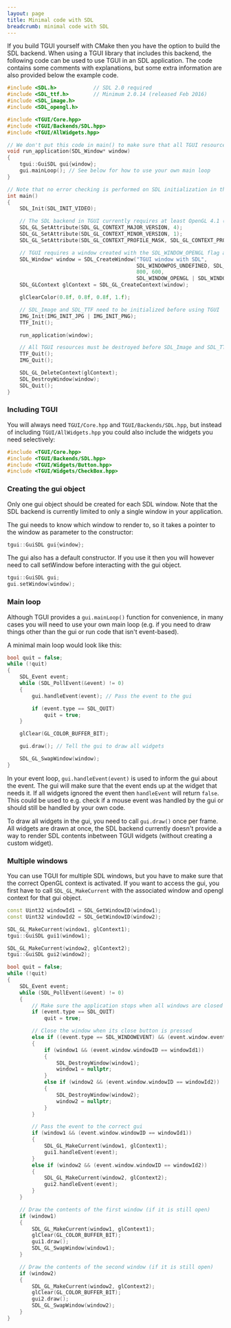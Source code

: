 ```yaml
---
layout: page
title: Minimal code with SDL
breadcrumb: minimal code with SDL
---
```


If you build TGUI yourself with CMake then you have the option to build the SDL backend. When using a TGUI library that includes this backend, the following code can be used to use TGUI in an SDL application. The code contains some comments with explanations, but some extra information are also provided below the example code.
```c++
#include <SDL.h>            // SDL 2.0 required
#include <SDL_ttf.h>        // Minimum 2.0.14 (released Feb 2016)
#include <SDL_image.h>
#include <SDL_opengl.h>

#include <TGUI/Core.hpp>
#include <TGUI/Backends/SDL.hpp>
#include <TGUI/AllWidgets.hpp>

// We don't put this code in main() to make sure that all TGUI resources are destroyed before destroying SDL
void run_application(SDL_Window* window)
{
    tgui::GuiSDL gui{window};
    gui.mainLoop(); // See below for how to use your own main loop
}

// Note that no error checking is performed on SDL initialization in this example code
int main()
{
    SDL_Init(SDL_INIT_VIDEO);

    // The SDL backend in TGUI currently requires at least OpenGL 4.1 (or OpenGL ES 3.0 on Android)
    SDL_GL_SetAttribute(SDL_GL_CONTEXT_MAJOR_VERSION, 4);
    SDL_GL_SetAttribute(SDL_GL_CONTEXT_MINOR_VERSION, 1);
    SDL_GL_SetAttribute(SDL_GL_CONTEXT_PROFILE_MASK, SDL_GL_CONTEXT_PROFILE_CORE);

    // TGUI requires a window created with the SDL_WINDOW_OPENGL flag and an OpenGL context
    SDL_Window* window = SDL_CreateWindow("TGUI window with SDL",
                                          SDL_WINDOWPOS_UNDEFINED, SDL_WINDOWPOS_UNDEFINED,
                                          800, 600,
                                          SDL_WINDOW_OPENGL | SDL_WINDOW_SHOWN);
    SDL_GLContext glContext = SDL_GL_CreateContext(window);

    glClearColor(0.8f, 0.8f, 0.8f, 1.f);

    // SDL_Image and SDL_TTF need to be initialized before using TGUI
    IMG_Init(IMG_INIT_JPG | IMG_INIT_PNG);
    TTF_Init();

    run_application(window);

    // All TGUI resources must be destroyed before SDL_Image and SDL_TTF are cleaned up
    TTF_Quit();
    IMG_Quit();

    SDL_GL_DeleteContext(glContext);
    SDL_DestroyWindow(window);
    SDL_Quit();
}

```


### Including TGUI

You will always need `TGUI/Core.hpp` and `TGUI/Backends/SDL.hpp`, but instead of including `TGUI/AllWidgets.hpp` you could also include the widgets you need selectively:
```c++
#include <TGUI/Core.hpp>
#include <TGUI/Backends/SDL.hpp>
#include <TGUI/Widgets/Button.hpp>
#include <TGUI/Widgets/CheckBox.hpp>
```


### Creating the gui object

Only one gui object should be created for each SDL window. Note that the SDL backend is currently limited to only a single window in your application.

The gui needs to know which window to render to, so it takes a pointer to the window as parameter to the constructor:
```c++
tgui::GuiSDL gui{window};
```

The gui also has a default constructor. If you use it then you will however need to call setWindow before interacting with the gui object.
```c++
tgui::GuiSDL gui;
gui.setWindow(window);
```


### Main loop

Although TGUI provides a `gui.mainLoop()` function for convenience, in many cases you will need to use your own main loop (e.g. if you need to draw things other than the gui or run code that isn't event-based).

A minimal main loop would look like this:
```c++
bool quit = false;
while (!quit)
{
    SDL_Event event;
    while (SDL_PollEvent(&event) != 0)
    {
        gui.handleEvent(event); // Pass the event to the gui

        if (event.type == SDL_QUIT)
            quit = true;
    }

    glClear(GL_COLOR_BUFFER_BIT);

    gui.draw(); // Tell the gui to draw all widgets

    SDL_GL_SwapWindow(window);
}
```

In your event loop, `gui.handleEvent(event)` is used to inform the gui about the event. The gui will make sure that the event ends up at the widget that needs it. If all widgets ignored the event then `handleEvent` will return `false`. This could be used to e.g. check if a mouse event was handled by the gui or should still be handled by your own code.

To draw all widgets in the gui, you need to call `gui.draw()` once per frame. All widgets are drawn at once, the SDL backend currently doesn't provide a way to render SDL contents inbetween TGUI widgets (without creating a custom widget).


### Multiple windows

You can use TGUI for multiple SDL windows, but you have to make sure that the correct OpenGL context is activated. If you want to access the gui, you first have to call `SDL_GL_MakeCurrent` with the associated window and opengl context for that gui object.
```c++
const Uint32 windowId1 = SDL_GetWindowID(window1);
const Uint32 windowId2 = SDL_GetWindowID(window2);

SDL_GL_MakeCurrent(window1, glContext1);
tgui::GuiSDL gui1(window1);

SDL_GL_MakeCurrent(window2, glContext2);
tgui::GuiSDL gui2(window2);

bool quit = false;
while (!quit)
{
    SDL_Event event;
    while (SDL_PollEvent(&event) != 0)
    {
        // Make sure the application stops when all windows are closed
        if (event.type == SDL_QUIT)
            quit = true;

        // Close the window when its close button is pressed
        else if ((event.type == SDL_WINDOWEVENT) && (event.window.event == SDL_WINDOWEVENT_CLOSE))
        {
            if (window1 && (event.window.windowID == windowId1))
            {
                SDL_DestroyWindow(window1);
                window1 = nullptr;
            }
            else if (window2 && (event.window.windowID == windowId2))
            {
                SDL_DestroyWindow(window2);
                window2 = nullptr;
            }
        }

        // Pass the event to the correct gui
        if (window1 && (event.window.windowID == windowId1))
        {
            SDL_GL_MakeCurrent(window1, glContext1);
            gui1.handleEvent(event);
        }
        else if (window2 && (event.window.windowID == windowId2))
        {
            SDL_GL_MakeCurrent(window2, glContext2);
            gui2.handleEvent(event);
        }
    }

    // Draw the contents of the first window (if it is still open)
    if (window1)
    {
        SDL_GL_MakeCurrent(window1, glContext1);
        glClear(GL_COLOR_BUFFER_BIT);
        gui1.draw();
        SDL_GL_SwapWindow(window1);
    }

    // Draw the contents of the second window (if it is still open)
    if (window2)
    {
        SDL_GL_MakeCurrent(window2, glContext2);
        glClear(GL_COLOR_BUFFER_BIT);
        gui2.draw();
        SDL_GL_SwapWindow(window2);
    }
}
```
